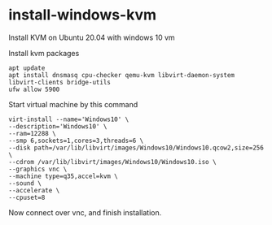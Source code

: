 # install-windows-kvm
Install KVM on Ubuntu 20.04 with windows 10 vm

Install kvm packages

```
apt update
apt install dnsmasq cpu-checker qemu-kvm libvirt-daemon-system libvirt-clients bridge-utils
ufw allow 5900

```

Start virtual machine by this command

```
virt-install --name='Windows10' \
--description='Windows10' \
--ram=12288 \
--smp 6,sockets=1,cores=3,threads=6 \
--disk path=/var/lib/libvirt/images/Windows10/Windows10.qcow2,size=256 \
--cdrom /var/lib/libvirt/images/Windows10/Windows10.iso \
--graphics vnc \
--machine type=q35,accel=kvm \
--sound \
--accelerate \
--cpuset=8
```

Now connect over vnc, and finish installation.

